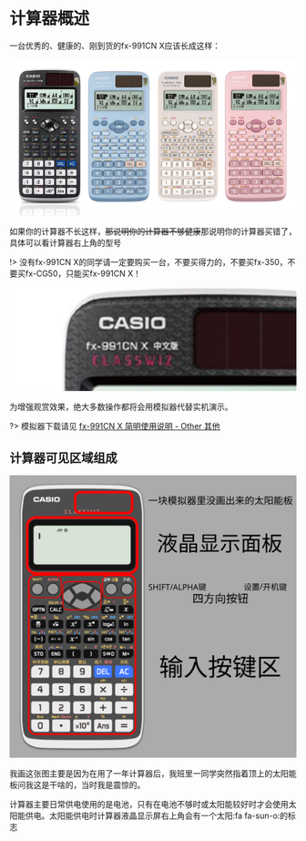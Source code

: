 # 计算器概述

一台优秀的、健康的、刚到货的fx-991CN X应该长成这样：

![Can Can Need](assets/img/9f510ac46522d00e.png)

如果你的计算器不长这样，~~那说明你的计算器不够健康~~那说明你的计算器买错了，具体可以看计算器右上角的型号

!> 没有fx-991CN X的同学请一定要购买一台，不要买得力的，不要买fx-350，不要买fx-CG50，只能买fx-991CN X！

![](assets/img/Snipaste_2022-11-27_20-45-48.png)

为增强观赏效果，绝大多数操作都将会用模拟器代替实机演示。

?> 模拟器下载请见 [fx-991CN X 简明使用说明 - Other 其他](introduction?id=other-%e5%85%b6%e4%bb%96)


## 计算器可见区域组成

![](assets/img/consists.svg)

我画这张图主要是因为在用了一年计算器后，我班里一同学突然指着顶上的太阳能板问我这是干啥的，当时我是震惊的。

计算器主要日常供电使用的是电池，只有在电池不够时或太阳能较好时才会使用太阳能供电。太阳能供电时计算器液晶显示屏右上角会有一个太阳:fa fa-sun-o:的标志